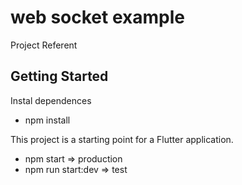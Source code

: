 # web socket example

Project Referent

## Getting Started

Instal dependences
- npm install

This project is a starting point for a Flutter application.

- npm start => production
- npm run start:dev => test